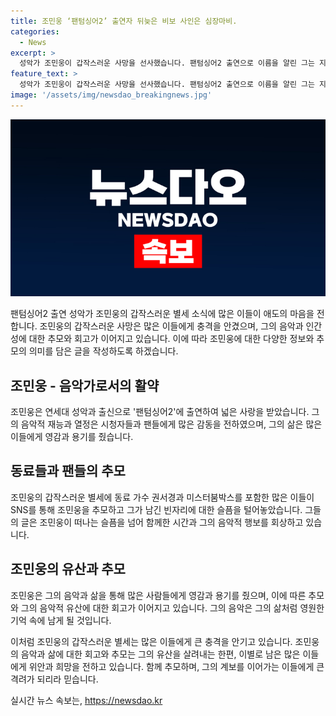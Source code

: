 ```yaml
---
title: 조민웅 ‘팬텀싱어2’ 출연자 뒤늦은 비보 사인은 심장마비.
categories:
  - News
excerpt: >
  성악가 조민웅이 갑작스러운 사망을 선사했습니다. 팬텀싱어2 출연으로 이름을 알린 그는 지난달 29일 자택에서 숨진 채 발견됐으며, 사인은 심장마비로 밝혀졌습니다. 그의 동료들과 팬들은 애도의 글을 통해 마음을 전했으며, 가수 미스터붐박스도 그를 추모했습니다. 민웅이의 갑작스러운 별세로 음악계는 안타까운 손실을 겪게 되었습니다.
feature_text: >
  성악가 조민웅이 갑작스러운 사망을 선사했습니다. 팬텀싱어2 출연으로 이름을 알린 그는 지난달 29일 자택에서 숨진 채 발견됐으며, 사인은 심장마비로 밝혀졌습니다. 그의 동료들과 팬들은 애도의 글을 통해 마음을 전했으며, 가수 미스터붐박스도 그를 추모했습니다. 민웅이의 갑작스러운 별세로 음악계는 안타까운 손실을 겪게 되었습니다.
image: '/assets/img/newsdao_breakingnews.jpg'
---
```


<p><img src="/assets/img/newsdao_breakingnews.jpg" alt="firstkoreanews 속보" /></p>

<p>팬텀싱어2 출연 성악가 조민웅의 갑작스러운 별세 소식에 많은 이들이 애도의 마음을 전합니다. 조민웅의 갑작스러운 사망은 많은 이들에게 충격을 안겼으며, 그의 음악과 인간성에 대한 추모와 회고가 이어지고 있습니다. 이에 따라 조민웅에 대한 다양한 정보와 추모의 의미를 담은 글을 작성하도록 하겠습니다. </p>

<h2 data-ke-size="size26">조민웅 - 음악가로서의 활약</h2>

<p>조민웅은 연세대 성악과 출신으로 '팬텀싱어2'에 출연하여 넓은 사랑을 받았습니다. 그의 음악적 재능과 열정은 시청자들과 팬들에게 많은 감동을 전하였으며, 그의 삶은 많은 이들에게 영감과 용기를 줬습니다.</p>

<h2 data-ke-size="size26">동료들과 팬들의 추모</h2>

<p>조민웅의 갑작스러운 별세에 동료 가수 권서경과 미스터붐박스를 포함한 많은 이들이 SNS를 통해 조민웅을 추모하고 그가 남긴 빈자리에 대한 슬픔을 털어놓았습니다. 그들의 글은 조민웅이 떠나는 슬픔을 넘어 함께한 시간과 그의 음악적 행보를 회상하고 있습니다.</p>

<h2 data-ke-size="size26">조민웅의 유산과 추모</h2>

<p>조민웅은 그의 음악과 삶을 통해 많은 사람들에게 영감과 용기를 줬으며, 이에 따른 추모와 그의 음악적 유산에 대한 회고가 이어지고 있습니다. 그의 음악은 그의 삶처럼 영원한 기억 속에 남게 될 것입니다.</p>

<p>이처럼 조민웅의 갑작스러운 별세는 많은 이들에게 큰 충격을 안기고 있습니다. 조민웅의 음악과 삶에 대한 회고와 추모는 그의 유산을  살려내는 한편, 이별로 남은 많은 이들에게 위안과 희망을 전하고 있습니다. 함께 추모하며, 그의 계보를 이어가는 이들에게 큰 격려가 되리라 믿습니다.</p>
실시간 뉴스 속보는, <a href="https://newsdao.kr" rel="dofollow">https://newsdao.kr</a>


